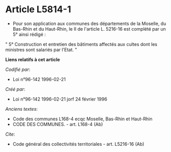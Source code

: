 # Article L5814-1

- Pour son application aux communes des départements de la Moselle, du Bas-Rhin et du Haut-Rhin, le II de l'article L.
5216-16 est complété par un 5° ainsi rédigé :

" 5° Construction et entretien des bâtiments affectés aux cultes dont les ministres sont salariés par l'Etat. "

**Liens relatifs à cet article**

_Codifié par_:

  - Loi n°96-142 1996-02-21

_Créé par_:

  - Loi n°96-142 1996-02-21 jorf 24 février 1996

_Anciens textes_:

  - Code des communes L168-4 ecqc Moselle, Bas-Rhin et Haut-Rhin
  - CODE DES COMMUNES. - art. L168-4 (Ab)

_Cite_:

  - Code général des collectivités territoriales - art. L5216-16 (Ab)
